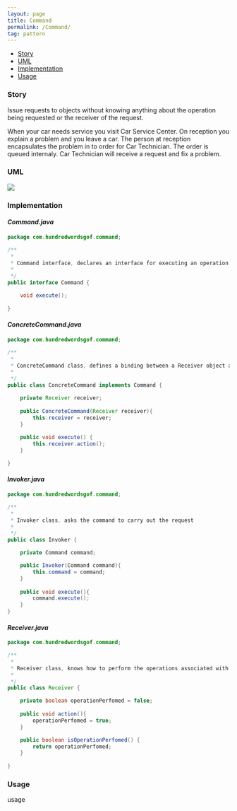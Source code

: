 ```yaml
---
layout: page
title: Command
permalink: /Command/
tag: pattern
---
```


* [Story](#Story)
* [UML](#UML)
* [Implementation](#Implementation)
* [Usage](#Usage)


###  <a id="Story"></a>Story 

Issue requests to objects without knowing anything about the operation being requested or the receiver of the request.

When your car needs service you visit Car Service Center. On reception you explain a problem and you leave a car.
The person at reception encapsulates the problem in to order for Car Technician. The order is queued internaly.
Car Technician will receive a request and fix a problem.



###  <a id="UML"></a>UML 
![]({{site.baseurl}}/assets/img/command.png)

###  <a id="Implementation"></a>Implementation 

#### *Command.java* 
```java 
package com.hundredwordsgof.command;

/**
 * 
 * Command interface, declares an interface for executing an operation 
 *
 */
public interface Command {

	void execute();
	
}
```

#### *ConcreteCommand.java* 
```java 
package com.hundredwordsgof.command;

/**
 * 
 * ConcreteCommand class, defines a binding between a Receiver object and an operation
 *
 */
public class ConcreteCommand implements Command {

	private Receiver receiver;
	
	public ConcreteCommand(Receiver receiver){
		this.receiver = receiver;
	}
	
	public void execute() {
		this.receiver.action();
	}

}
```

#### *Invoker.java* 
```java 
package com.hundredwordsgof.command;

/**
 * 
 * Invoker class, asks the command to carry out the request
 *
 */
public class Invoker {

	private Command command;

	public Invoker(Command command){
		this.command = command;
	}
	
	public void execute(){
		command.execute();
	}
}
```

#### *Receiver.java* 
```java 
package com.hundredwordsgof.command;

/**
 * 
 * Receiver class, knows how to perform the operations associated with carrying out a request 
 *
 */
public class Receiver {

	private boolean operationPerfomed = false;
	
	public void action(){	
		operationPerfomed = true;
	}

	public boolean isOperationPerfomed() {
		return operationPerfomed;
	}
		
}
```

###  <a id="Usage"></a>Usage 

usage 

